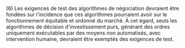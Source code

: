 (6) Les exigences de test des algorithmes de négociation devraient être fondées sur l'incidence que ces algorithmes pourraient avoir sur le fonctionnement équitable et ordonné du marché. À cet égard, seuls les algorithmes de décision d'investissement purs, générant des ordres uniquement exécutables par des moyens non automatisés, avec intervention humaine, devraient être exemptés des exigences de test.